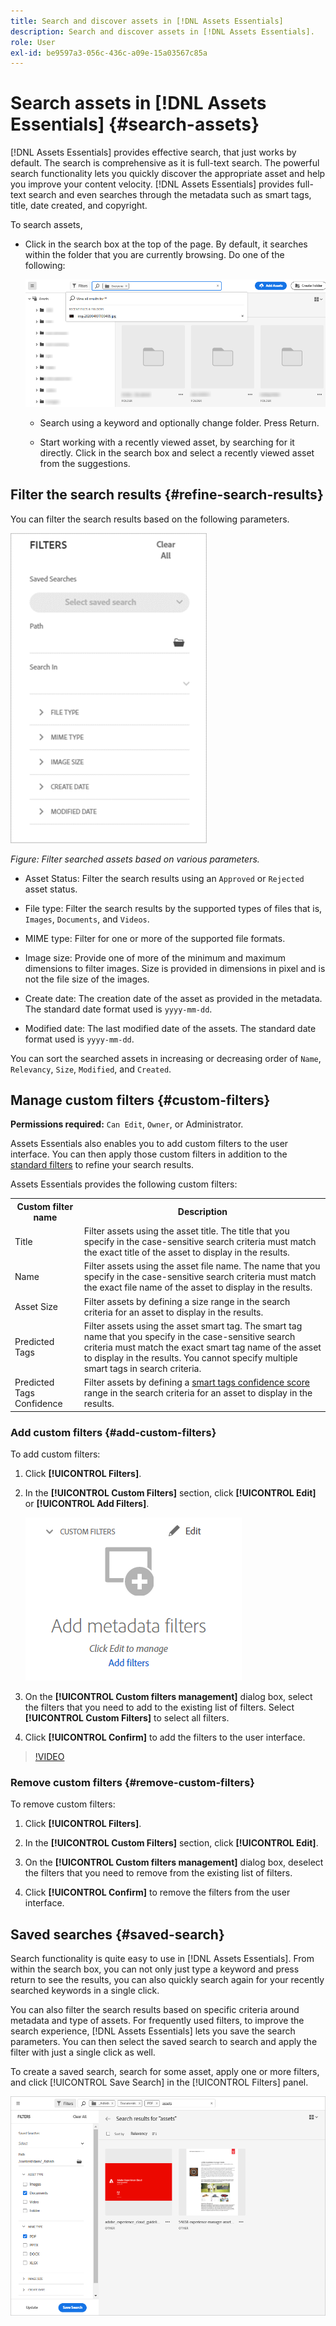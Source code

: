 ```yaml
---
title: Search and discover assets in [!DNL Assets Essentials]
description: Search and discover assets in [!DNL Assets Essentials].
role: User
exl-id: be9597a3-056c-436c-a09e-15a03567c85a
---
```

# Search assets in [!DNL Assets Essentials] {#search-assets}

[!DNL Assets Essentials] provides effective search, that just works by default. The search is comprehensive as it is full-text search. The powerful search functionality lets you quickly discover the appropriate asset and help you improve your content velocity. [!DNL Assets Essentials] provides full-text search and even searches through the metadata such as smart tags, title, date created, and copyright.

To search assets, 

* Click in the search box at the top of the page. By default, it searches within the folder that you are currently browsing. Do one of the following:

  ![search box](assets/search-box.png)

  * Search using a keyword and optionally change folder. Press Return.

  * Start working with a recently viewed asset, by searching for it directly. Click in the search box and select a recently viewed asset from the suggestions. 

## Filter the search results {#refine-search-results}

You can filter the search results based on the following parameters.

![Search filters](assets/filters1.png)

*Figure: Filter searched assets based on various parameters.*

* Asset Status: Filter the search results using an `Approved` or `Rejected` asset status.

* File type: Filter the search results by the supported types of files that is, `Images`, `Documents`, and `Videos`.
* MIME type: Filter for one or more of the supported file formats. <!-- TBD:  [supported file formats](/help/supported-file-formats.md). -->
* Image size: Provide one of more of the minimum and maximum dimensions to filter images. Size is provided in dimensions in pixel and is not the file size of the images.
* Create date: The creation date of the asset as provided in the metadata. The standard date format used is `yyyy-mm-dd`.
* Modified date: The last modified date of the assets. The standard date format used is `yyyy-mm-dd`.

You can sort the searched assets in increasing or decreasing order of `Name`, `Relevancy`, `Size`, `Modified`, and `Created`.

## Manage custom filters {#custom-filters}

**Permissions required:**  `Can Edit`, `Owner`, or Administrator.

Assets Essentials also enables you to add custom filters to the user interface. You can then apply those custom filters in addition to the [standard filters](#refine-search-results) to refine your search results.

Assets Essentials provides the following custom filters:

<table>
    <tbody>
     <tr>
      <th><strong>Custom filter name</strong></th>
      <th><strong>Description</strong></th>
     </tr>
     <tr>
      <td>Title</td>
      <td>Filter assets using the asset title. The title that you specify in the case-sensitive search criteria must match the exact title of the asset to display in the results.</td>
     </tr>
     <tr>
      <td>Name</td>
      <td>Filter assets using the asset file name. The name that you specify in the case-sensitive search criteria must match the exact file name of the asset to display in the results.</td>
     </tr>
     <tr>
      <td>Asset Size</td>
      <td>Filter assets by defining a size range in the search criteria for an asset to display in the results.</td>
     </tr>
     <tr>
      <td>Predicted Tags</td>
      <td>Filter assets using the asset smart tag. The smart tag name that you specify in the case-sensitive search criteria must match the exact smart tag name of the asset to display in the results. You cannot specify multiple smart tags in search criteria.</td>
     </tr>
     <tr>
      <td>Predicted Tags Confidence</td>
      <td>Filter assets by defining a <a href="/help/metadata.md##tags" target="_blank"> smart tags confidence score </a> range in the search criteria for an asset to display in the results.</td>
     </tr>     
    </tbody>
   </table>

### Add custom filters {#add-custom-filters}

To add custom filters:

1. Click **[!UICONTROL Filters]**. 

1. In the **[!UICONTROL Custom Filters]** section, click **[!UICONTROL Edit]** or **[!UICONTROL Add Filters]**.

   ![Add custom filters](assets/add-custom-filters.png)

1. On the **[!UICONTROL Custom filters management]** dialog box, select the filters that you need to add to the existing list of filters. Select **[!UICONTROL Custom Filters]** to select all filters.

1. Click **[!UICONTROL Confirm]** to add the filters to the user interface.

>[!VIDEO](https://video.tv.adobe.com/v/342494)

### Remove custom filters {#remove-custom-filters}

To remove custom filters:

1. Click **[!UICONTROL Filters]**. 

1. In the **[!UICONTROL Custom Filters]** section, click **[!UICONTROL Edit]**.

1. On the **[!UICONTROL Custom filters management]** dialog box, deselect the filters that you need to remove from the existing list of filters.

1. Click **[!UICONTROL Confirm]** to remove the filters from the user interface. 


## Saved searches {#saved-search}

Search functionality is quite easy to use in [!DNL Assets Essentials]. From within the search box, you can not only just type a keyword and press return to see the results, you can also quickly search again for your recently searched keywords in a single click.

You can also filter the search results based on specific criteria around metadata and type of assets. For frequently used filters, to improve the search experience, [!DNL Assets Essentials] lets you save the search parameters. You can then select the saved search to search and apply the filter with just a single click as well.

To create a saved search, search for some asset, apply one or more filters, and click [!UICONTROL Save Search] in the [!UICONTROL Filters] panel.

![Saved search from Filters panel](assets/saved-search.png)

<!-- TBD: Search behavior. Full-text search. Ranking and rank boosts. Hidden assets.
Report poor UX that users can only save a filtered search and not a simple search.
.
Are other supported files fully indexed and support full-text search? Eg. audio/videos files can at best have metadata indexed.
Anything about ranking of assets displayed in search results?

What about temporarily hiding an asset (suspending search on it) from the search results? If an asset is undergoing review collaboration, should it be used by others? Should it be hidden in search?

When userA is searching and userB add an asset that matches search results, will the asset display in search as soon as userA refreshes the page? Assuming indexing is near real-time. May not be so for bulk uploads.
-->
